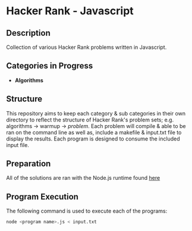 # Hacker Rank - Javascript

## Description

Collection of various Hacker Rank problems written in Javascript.

## Categories in Progress

* **Algorithms**

## Structure

This repository aims to keep each category & sub categories in their own directory to reflect the structure of Hacker Rank's problem sets; e.g. algorithms -> warmup -> *problem*. Each problem will compile & able to be ran on the command line as well as, include a makefile & input.txt file to display the results. Each program is designed to consume the included input file.

## Preparation

All of the solutions are ran with the Node.js runtime found [here](https://nodejs.org/en/download/)

## Program Execution

The following command is used to execute each of the programs:

```bash
node <program name>.js < input.txt
```